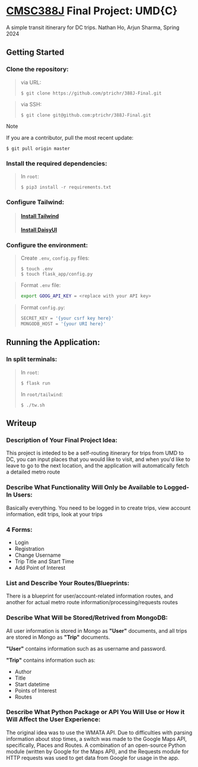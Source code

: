 # [CMSC388J](https://aspear.cs.umd.edu/388j) Final Project: UMD{C}

A simple transit itinerary for DC trips. Nathan Ho, Arjun Sharma, Spring 2024

## Getting Started

### Clone the repository:

> via URL:
> ```console
> $ git clone https://github.com/ptrichr/388J-Final.git
> ```

> via SSH:
> ```console
> $ git clone git@github.com:ptrichr/388J-Final.git
> ```

> [!NOTE]
> If you are a contributor, pull the most recent update:
> ```console
> $ git pull origin master
> ```

### Install the required dependencies:

> In `root`:
> ```console
> $ pip3 install -r requirements.txt
> ```

### Configure Tailwind:

> #### [Install Tailwind](https://tailwindcss.com/docs/installation)
> #### [Install DaisyUI](https://daisyui.com/docs/install/)

### Configure the environment:

> Create `.env`, `config.py` files:
> ```console
> $ touch .env
> $ touch flask_app/config.py
> ```

> Format `.env` file:
> ```bash
> export GOOG_API_KEY = <replace with your API key>
> ```

> Format `config.py`:
> ```python
> SECRET_KEY = '{your csrf key here}'
> MONGODB_HOST = '{your URI here}'
> ```

## Running the Application:

### In split terminals:

> In `root`:
> ```console
> $ flask run
> ```
> In `root/tailwind`:
> ```console
> $ ./tw.sh
> ```

## Writeup

### Description of Your Final Project Idea:

This project is inteded to be a self-routing itinerary for trips from UMD to DC, you can input places that you would like to visit, and when you'd like to leave to go to the next location, and the application will automatically fetch a detailed metro route

### Describe What Functionality Will Only be Available to Logged-In Users:

Basically everything. You need to be logged in to create trips, view account information, edit trips, look at your trips

### 4 Forms:

- Login
- Registration
- Change Username
- Trip Title and Start Time
- Add Point of Interest

### List and Describe Your Routes/Blueprints:

There is a blueprint for user/account-related information routes, and another for actual metro route information/processing/requests routes

### Describe What Will be Stored/Retrived from MongoDB:

All user information is stored in Mongo as **"User"** documents, and all trips are stored in Mongo as **"Trip"** documents. 

**"User"** contains information such as as username and password.

**"Trip"** contains information such as:
- Author
- Title
- Start datetime
- Points of Interest
- Routes

### Describe What Python Package or API You Will Use or How it Will Affect the User Experience:

The original idea was to use the WMATA API. Due to difficulties with parsing information about stop times, a switch was made to the Google Maps API, specifically, Places and Routes. A combination of an open-source Python module (written by Google for the Maps API), and the Requests module for HTTP requests was used to get data from Google for usage in the app.
